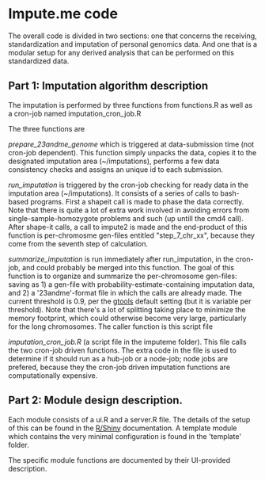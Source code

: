 # Impute.me code

The overall code is divided in two sections: one that concerns the receiving, standardization and imputation of personal genomics data. And one that is a modular setup for any derived analysis that can be performed on this standardized data. 


## Part 1: Imputation algorithm description


The imputation is performed by three functions from functions.R as well as a cron-job named imputation_cron_job.R

The three functions are

*prepare_23andme_genome* which is triggered at data-submission time (not cron-job dependent). This function simply unpacks the data, copies it to the designated imputation area (~/imputations), performs a few data consistency checks and assigns an unique id to each submission.

*run_imputation* is triggered by the cron-job checking for ready data in the imputation area (~/imputations). It consists of a series of calls to bash-based programs. First a shapeit call is made to phase the data correctly. Note that there is quite a lot of extra work involved in avoiding errors from single-sample-homozygote problems and such (up untill the cmd4 call). After shape-it calls, a call to impute2 is made and the end-product of this function is per-chromosme gen-files entitled "step_7_chr_xx", because they come from the seventh step of calculation. 

*summarize_imputation* is run immediately after run_imputation, in the cron-job, and could probably be merged into this function. The goal of this function is to organize and summarize the per-chromosome gen-files: saving as 1) a gen-file with probability-estimate-containing imputation data, and 2) a '23andme'-format file in which the calls are already made. The current threshold is 0.9, per the <a href='http://www.well.ox.ac.uk/~cfreeman/software/gwas/gtool.html'>gtools</a> default setting (but it is variable per threshold). Note that there's a lot of splitting taking place to minimize the memory footprint, which could otherwise become very large, particularly for the long chromosomes. The caller function is this script file

*imputation_cron_job.R* (a script file in the imputeme folder). This file calls the two cron-job driven functions. The extra code in the file is used to determine if it should run as a hub-job or a node-job; node jobs are prefered, because they the cron-job driven imputation functions are computationally expensive.




## Part 2: Module design description.

Each module consists of a ui.R and a server.R file. The details of the setup of this can be found in the <a href='http://shiny.rstudio.com/'>R/Shiny</a> documentation. A template module which contains the very minimal configuration is found in the 'template' folder.

The specific module functions are documented by their UI-provided description.
